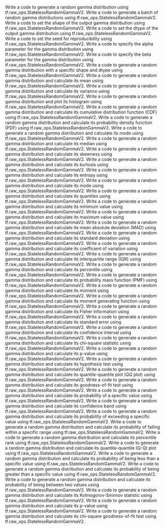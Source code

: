 Write a code to generate a random gamma distribution using tf.raw_ops.StatelessRandomGammaV2.
Write a code to generate a batch of random gamma distributions using tf.raw_ops.StatelessRandomGammaV2.
Write a code to set the shape of the output gamma distribution using tf.raw_ops.StatelessRandomGammaV2.
Write a code to set the dtype of the output gamma distribution using tf.raw_ops.StatelessRandomGammaV2.
Write a code to set the seed for reproducibility using tf.raw_ops.StatelessRandomGammaV2.
Write a code to specify the alpha parameter for the gamma distribution using tf.raw_ops.StatelessRandomGammaV2.
Write a code to specify the beta parameter for the gamma distribution using tf.raw_ops.StatelessRandomGammaV2.
Write a code to generate a random gamma distribution with a specific shape and dtype using tf.raw_ops.StatelessRandomGammaV2.
Write a code to generate a random gamma distribution and calculate its mean using tf.raw_ops.StatelessRandomGammaV2.
Write a code to generate a random gamma distribution and calculate its variance using tf.raw_ops.StatelessRandomGammaV2.
Write a code to generate a random gamma distribution and plot its histogram using tf.raw_ops.StatelessRandomGammaV2.
Write a code to generate a random gamma distribution and calculate its cumulative distribution function (CDF) using tf.raw_ops.StatelessRandomGammaV2.
Write a code to generate a random gamma distribution and calculate its probability density function (PDF) using tf.raw_ops.StatelessRandomGammaV2.
Write a code to generate a random gamma distribution and calculate its mode using tf.raw_ops.StatelessRandomGammaV2.
Write a code to generate a random gamma distribution and calculate its median using tf.raw_ops.StatelessRandomGammaV2.
Write a code to generate a random gamma distribution and calculate its skewness using tf.raw_ops.StatelessRandomGammaV2.
Write a code to generate a random gamma distribution and calculate its kurtosis using tf.raw_ops.StatelessRandomGammaV2.
Write a code to generate a random gamma distribution and calculate its entropy using tf.raw_ops.StatelessRandomGammaV2.
Write a code to generate a random gamma distribution and calculate its mode using tf.raw_ops.StatelessRandomGammaV2.
Write a code to generate a random gamma distribution and calculate its quantiles using tf.raw_ops.StatelessRandomGammaV2.
Write a code to generate a random gamma distribution and calculate its minimum value using tf.raw_ops.StatelessRandomGammaV2.
Write a code to generate a random gamma distribution and calculate its maximum value using tf.raw_ops.StatelessRandomGammaV2.
Write a code to generate a random gamma distribution and calculate its mean absolute deviation (MAD) using tf.raw_ops.StatelessRandomGammaV2.
Write a code to generate a random gamma distribution and calculate its standard deviation using tf.raw_ops.StatelessRandomGammaV2.
Write a code to generate a random gamma distribution and calculate its coefficient of variation using tf.raw_ops.StatelessRandomGammaV2.
Write a code to generate a random gamma distribution and calculate its interquartile range (IQR) using tf.raw_ops.StatelessRandomGammaV2.
Write a code to generate a random gamma distribution and calculate its percentile using tf.raw_ops.StatelessRandomGammaV2.
Write a code to generate a random gamma distribution and calculate its probability mass function (PMF) using tf.raw_ops.StatelessRandomGammaV2.
Write a code to generate a random gamma distribution and calculate its moment using tf.raw_ops.StatelessRandomGammaV2.
Write a code to generate a random gamma distribution and calculate its moment generating function using tf.raw_ops.StatelessRandomGammaV2.
Write a code to generate a random gamma distribution and calculate its Fisher information using tf.raw_ops.StatelessRandomGammaV2.
Write a code to generate a random gamma distribution and calculate its standard error using tf.raw_ops.StatelessRandomGammaV2.
Write a code to generate a random gamma distribution and calculate its confidence interval using tf.raw_ops.StatelessRandomGammaV2.
Write a code to generate a random gamma distribution and calculate its chi-square statistic using tf.raw_ops.StatelessRandomGammaV2.
Write a code to generate a random gamma distribution and calculate its p-value using tf.raw_ops.StatelessRandomGammaV2.
Write a code to generate a random gamma distribution and calculate its hypothesis test using tf.raw_ops.StatelessRandomGammaV2.
Write a code to generate a random gamma distribution and calculate its quantile-quantile plot (QQ plot) using tf.raw_ops.StatelessRandomGammaV2.
Write a code to generate a random gamma distribution and calculate its goodness-of-fit test using tf.raw_ops.StatelessRandomGammaV2.
Write a code to generate a random gamma distribution and calculate its probability of a specific value using tf.raw_ops.StatelessRandomGammaV2.
Write a code to generate a random gamma distribution and calculate its confidence band using tf.raw_ops.StatelessRandomGammaV2.
Write a code to generate a random gamma distribution and calculate its probability of exceeding a specific value using tf.raw_ops.StatelessRandomGammaV2.
Write a code to generate a random gamma distribution and calculate its probability of falling within a specific range using tf.raw_ops.StatelessRandomGammaV2.
Write a code to generate a random gamma distribution and calculate its percentile rank using tf.raw_ops.StatelessRandomGammaV2.
Write a code to generate a random gamma distribution and calculate its quantile-quantile (Q-Q) plot using tf.raw_ops.StatelessRandomGammaV2.
Write a code to generate a random gamma distribution and calculate its probability of being less than a specific value using tf.raw_ops.StatelessRandomGammaV2.
Write a code to generate a random gamma distribution and calculate its probability of being greater than a specific value using tf.raw_ops.StatelessRandomGammaV2.
Write a code to generate a random gamma distribution and calculate its probability of being between two values using tf.raw_ops.StatelessRandomGammaV2.
Write a code to generate a random gamma distribution and calculate its Kolmogorov-Smirnov statistic using tf.raw_ops.StatelessRandomGammaV2.
Write a code to generate a random gamma distribution and calculate its p-value using tf.raw_ops.StatelessRandomGammaV2.
Write a code to generate a random gamma distribution and calculate its chi-square goodness-of-fit test using tf.raw_ops.StatelessRandomGammaV2.